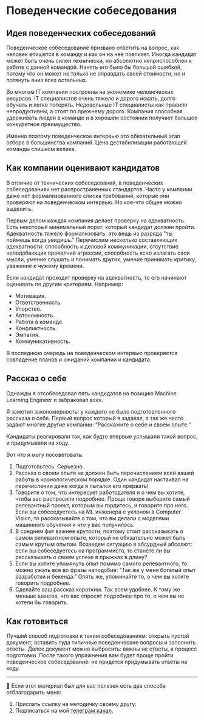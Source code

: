 # Поведенческие собеседования

## Идея поведенческих собеседований

Поведенческое собеседование призвано ответить на вопрос, как человек впишется в команду и как он на неё повлияет. Иногда кандидат может быть очень силен технически, но абсолютно неприспособлен к работе с данной командой. Нанять его было бы большой ошибкой, потому что он может не только не оправдать своей стоимости, но и потянуть вниз всех остальных.

Во многом IT компании построены на экономике человеческих ресурсов. IT специалистов очень тяжело и дорого искать, долго обучать и легко потерять. Недовольные IT специалисты как правило непродуктивны, а стоят по прежнему дорого. Компания способная удерживать людей в команде и в хорошем состоянии получает большое конкуретное преимущество.

Именно поэтому поведенческое интервью это обязательный этап отбора в большинства компаний. Цена дестабилизации работающей команды слишком велика.

## Как компании оценивают кандидатов

В отличие от технических собеседований, в поведенческих собеседованиях нет распространенных стандартов. Часто у компании даже нет формализованного списка требований, которые они проверяют на поведенческом интервью. Но кое-что общее можно выделить.

Первым делом каждая компания делает проверку на адекватность. Есть некоторый минимальный порог, который кандидат должен пройти. Адекватность тяжело формализовать, это вещь из разряда "ты поймешь когда увидишь." Перечислим несколько составляющих адекватности: способность к деловой коммуникации, отсутствие неподобающих проявлний агрессии, способность ясно излагать свои мысли, умение слушать и понимать других, умение принимать критику, уважение к чужому времени.

Если кандидат проходит проверку на адекватность, то его начинают оценивать по другим критериям. Например:
* Мотивация.
* Ответственность. 
* Упорство.
* Автономность. 
* Работа в команде.
* Конфликтность.
* Эмпатия.
* Коммуникативность.

В последнюю очередь на поведенческом интервью проверяется совпадение планов и ожиданий компании и кандидата. 

## Рассказ о себе

Однажды я отсобеседовал пять кандидатов на позицию Machine Learning Engineer и забраковал всех. 

Я заметил закономерность: у каждого не было подготовленного рассказа о себе. Первый вопрос который я задавал, а так же часто задают многие другие компании: “Расскажите о себе и своем опыте.” 

Кандидаты реагировали так, как будто впервые услышали такой вопрос, и придумывали на ходу.

Вот что я могу посоветовать:
1. Подготовьтесь. Серьезно.
2. Рассказ о своем опыте не должен быть перечислением всей вашей работы в хронологическом порядке. Один кандидат настаивал на перечислении даже когда я пытался его прервать!
3. Говорите о том, что интересует работодателя и о чем вы хотите, чтобы вас распросили подробнее. Проще говоря выберите самый релевантный проект, которым вы гордитесь, и говорите про него. Если вы собеседуетесь на ML инженера с уклоном в Computer Vision, то рассказывайте о том, что вы делали с моделями машинного обучения и что у вас получилось. 
4. В среднем фит важнее крутости, поэтому стоит рассказывать о самом релевантном опыте, который не обязательно может быть самым крутым опытом. Возведем ситуацию в абсурдный абсолют: если вы собеседуетесь на программиста, то станете ли вы рассказывать о своем успехе в прыжках в длину?
5. Если вы хотите упомянуть опыт помимо самого релевантного, то можно ужать все во фразы наподобие: “Так же у меня богатый опыт разработки и бекенда.” Опять же, упоминайте то, о чем вы хотите говорить подробнее.
6. Сделайте ваш рассказ коротким. Так всем удобнее. К тому же меньше шансов, что вас спросят подробнее про то, о чем вы не хотели бы говорить.


## Как готовиться

Лучший способ подготовки к таким собеседованиям: открыть пустой документ, вставить туда типичные поведенческие вопросы и заполнить ответы. Далее документ можно выбросить: важны не ответы, а процесс подготовки. После такого упражнения вам будет проще пройти поведенческое собеседование: не придется придумывать ответы на ходу.

---

🤗 Если этот материал был для вас полезен есть два способа отблагодарить меня:
1. Прислать ссылку на методичку своему другу.
2. Подписаться на мой [телеграм канал](https://t.me/boris_again).
